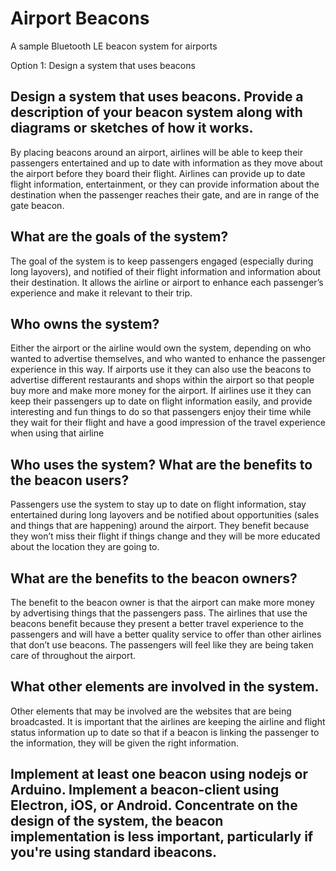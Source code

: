 # Airport Beacons
A sample Bluetooth LE beacon system for airports

Option 1: Design a system that uses beacons
## Design a system that uses beacons. Provide a description of your beacon system along with diagrams or sketches of how it works.
By placing beacons around an airport, airlines will be able to keep their passengers entertained and up to date with information as they move about the airport before they board their flight. Airlines can provide up to date flight information, entertainment, or they can provide information about the destination when the passenger reaches their gate, and are in range of the gate beacon. 

## What are the goals of the system? 
The goal of the system is to keep passengers engaged (especially during long layovers), and notified of their flight information and information about their destination. It allows the airline or airport to enhance each passenger’s experience and make it relevant to their trip.

## Who owns the system? 
Either the airport or the airline would own the system, depending on who wanted to advertise themselves, and who wanted to enhance the passenger experience in this way. If airports use it they can also use the beacons to advertise different restaurants and shops within the airport so that people buy more and make more money for the airport. If airlines use it they can keep their passengers up to date on flight information easily, and provide interesting and fun things to do so that passengers enjoy their time while they wait for their flight and have a good impression of the travel experience when using that airline

## Who uses the system? What are the benefits to the beacon users? 
Passengers use the system to stay up to date on flight information, stay entertained during long layovers and be notified about opportunities (sales and things that are happening) around the airport. They benefit because they won’t miss their flight if things change and they will be more educated about the location they are going to. 

## What are the benefits to the beacon owners? 
The benefit to the beacon owner is that the airport can make more money by advertising things that the passengers pass. The airlines that use the beacons benefit because they present a better travel experience to the passengers and will have a better quality service to offer than other airlines that don’t use beacons. The passengers will feel like they are being taken care of throughout the airport. 

## What other elements are involved in the system.
Other elements that may be involved are the websites that are being broadcasted. It is important that the airlines are keeping the airline and flight status information up to date so that if a beacon is linking the passenger to the information, they will be given the right information.

## Implement at least one beacon using nodejs or Arduino. Implement a beacon-client using Electron, iOS, or Android. Concentrate on the design of the system, the beacon implementation is less important, particularly if you're using standard ibeacons. 
